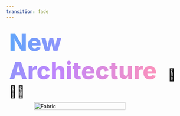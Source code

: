 ```yaml
---
transition: fade
---
```


<div
  v-motion
  :initial="{ x: -80 }"
  :enter="{ x: 0 }"
  :click-3="{ x: 80 }"
  :leave="{ x: 1000 }"
  style="font-size: 4rem; font-weight: 800; padding: 0.5rem; display: inline-block; line-height: 1.2;"
>
  <span style="background: linear-gradient(to right, rgb(96, 165, 250), rgb(192, 132, 252), rgb(251, 146, 188)); -webkit-background-clip: text; -webkit-text-fill-color: transparent; background-clip: text;">New Architecture</span> 
  <span style="font-size: 2rem; margin-left: 1rem;">🚀 🧑‍🚀</span>
</div>

<!--
The new architecture (called fabric) is really simple. The react native team grabbed the bridge and ripped it out. So now instead of having to pass around json messages, deal with async vs sync threads, we can call the native code directly from c++ function. This means JS and native threads can be insync with each other and allows them both to share memory
-->

<div style="display: flex; justify-content: center; align-items: center; width: 100%;">
  <img src="/assets/new-arch.png" alt="Fabric" style="width: 70%; height: auto; object-fit: contain;" />
</div>
